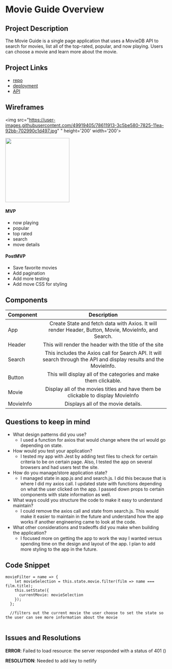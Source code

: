 # Movie Guide Overview


## Project Description

The Movie Guide is a single page application that uses a MovieDB API to search for movies, list all of the top-rated, popular, and now playing.  Users can choose a movie and learn more about the movie.  


## Project Links

- [repo](https://github.com/hrocco25/movies)
- [deployment](https://movie-guide.netlify.com/)
- [API](https://developers.themoviedb.org/3/search/search-movies)



## Wireframes

<img src="https://user-images.githubusercontent.com/49919405/78611913-3c5be580-7825-11ea-92bb-702990c1d497.jpg"
" height='200' width='200'>

<img src="https://user-images.githubusercontent.com/49919405/78611747-de2f0280-7824-11ea-8554-800547ef3965.jpg" height='200' width='200'>


#### MVP
- now playing
- popular
- top rated
- search
- move details

#### PostMVP

- Save favorite movies 
- Add pagination 
- Add more testing
- Add move CSS for styling

## Components

| Component | Description | 
| --- | :---: |  
| App | Create State and fetch data with Axios.  It will render Header, Button, Movie, MovieInfo, and Search.  | 
| Header | This will render the header with the title of the site | 
| Search | This includes the Axios call for Search API.  It will search through the API and display results and the MovieInfo.| 
| Button | This will display all of the categories and make them clickable. | 
| Movie | Display all of the movies titles and have them be clickable to display MovieInfo | 
| MovieInfo | Displays all of the movie details.  | 

## Questions to keep in mind

- What design patterns did you use?
    - I used a function for axios that would change where the url would go depending on state. 
- How would you test your application?
    - I tested my app with Jest by adding test files to check for certain criteria to be on certain page.  Also, I tested the app on several browsers and had users test the site.  
- How do you manage/store application state?
    - I managed state in app.js and and search.js.  I did this because that is where I did my axios call.  I updated state with functions depending on what the user clicked on the app. I passed down props to certain components with state information as well.    
- What ways could you structure the code to make it easy to understand maintain?
    - I could remove the axios call and state from search.js.  This would make it easier to maintain in the future and understand how the app works if another engineering came to look at the code.
- What other considerations and tradeoffs did you make when building the application?
    - I focused more on getting the app to work the way I wanted versus spending time on the design and layout of the app.  I plan to add more styling to the app in the future.   


## Code Snippet

```
movieFilter = name => {
    let movieSelection = this.state.movie.filter(film => name === film.title);
    this.setState({
      currentMovie: movieSelection
    });
  };

  //filters out the current movie the user choose to set the state so the user can see more information about the movie
	
```


## Issues and Resolutions


#### 
**ERROR**: Failed to load resource: the server responded with a status of 401 ()

**RESOLUTION**: Needed to add key to netlify 

